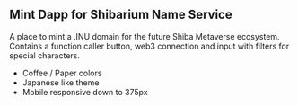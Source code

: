 ## Mint Dapp for Shibarium Name Service

A place to mint a .INU domain for the future Shiba Metaverse ecosystem. Contains a function caller button, web3 connection and input with filters for special characters.

- Coffee / Paper colors
- Japanese like theme
- Mobile responsive down to 375px
